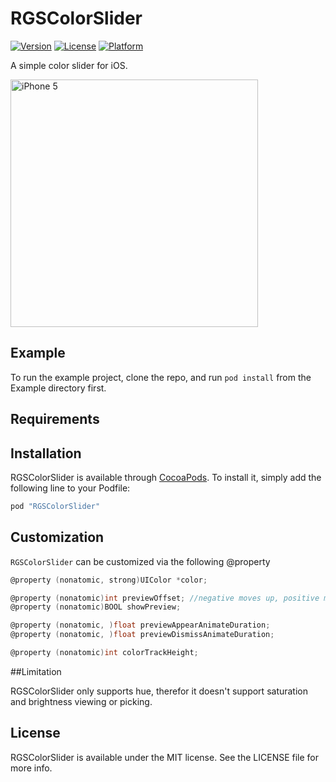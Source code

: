 # RGSColorSlider

[![Version](https://img.shields.io/cocoapods/v/RGSColorSlider.svg?style=flat)](http://cocoapods.org/pods/RGSColorSlider)
[![License](https://img.shields.io/cocoapods/l/RGSColorSlider.svg?style=flat)](http://cocoapods.org/pods/RGSColorSlider)
[![Platform](https://img.shields.io/cocoapods/p/RGSColorSlider.svg?style=flat)](http://cocoapods.org/pods/RGSColorSlider)

A simple color slider for iOS.

<img src="https://github.com/RGSSoftware/RGSColorSlider/blob/master/screenshots/screenshot.gif" alt="iPhone 5" width="396" />

## Example

To run the example project, clone the repo, and run `pod install` from the Example directory first.

## Requirements

## Installation

RGSColorSlider is available through [CocoaPods](http://cocoapods.org). To install
it, simply add the following line to your Podfile:

```ruby
pod "RGSColorSlider"
```
## Customization

`RGSColorSlider` can be customized via the following @property

```objective-c
@property (nonatomic, strong)UIColor *color;

@property (nonatomic)int previewOffset; //negative moves up, positive moves down
@property (nonatomic)BOOL showPreview;

@property (nonatomic, )float previewAppearAnimateDuration;
@property (nonatomic, )float previewDismissAnimateDuration;

@property (nonatomic)int colorTrackHeight;
```

##Limitation

RGSColorSlider only supports hue, therefor it doesn't support saturation and brightness viewing or picking.

## License

RGSColorSlider is available under the MIT license. See the LICENSE file for more info.
